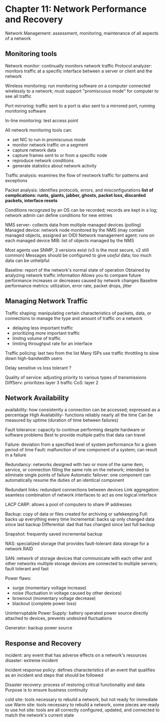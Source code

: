 # Chapter 11: Network Performance and Recovery

Network Management: assessment, monitoring, maintenance of all aspects of a network

## Monitoring tools

Network monitor: continually monitors network traffic
Protocol analyzer: monitors traffic at a specific interface between a server or client and the network

Wireless monitoring: run monitoring software on a computer connected wirelessly to a network; must support "promiscuous mode" for computer to see all traffic

Port mirroring: traffic sent to a port is also sent to a mirrored port, running monitoring software

In-line monitoring: test access point

All network monitoring tools can:
* set NIC to run in promiscuous mode
* monitor network traffic on a segment
* capture network data
* capture frames sent to or from a specific node
* reproduce network conditions
* generate statistics about network activity

Traffic analysis: examines the flow of nextwork traffic for patterns and exceptions

Packet analysis: identifies protocols, errors, and misconfigurations
**list of complications: runts, giants, jabber, ghosts, packet loss, discarded packets, interface resets**

Conditions recognzed by an OS can be recorded; records are kept in a log; network admin can define conditions for new entries

NMS server- collects data from multiple managed devices (polling)
Managed device: network node monitored by the NMS (may contain managed objects, assigned an OID)
Network management agent: runs on each managed device
MIB: list of objects managed by the NMS

Most agents use SNMP, 3 versions exist (v3 is the most secure, v2 still common)
Messages should be configured to give *useful* data; too much data can be unhelpful

Baseline: report of the network's normal state of operation
Obtained by analyzing network traffic information
Allows you to compare future performance increases or decreases caused by network changes
Baseline performance metrics: utilization, error rate, packet drops, jitter

## Managing Network Traffic

Traffic shaping: manipulating certain characteristics of packets, data, or connections to manage the type and amount of traffic on a network
* delaying less important traffic
* prioritizing more important traffic
* limitng volume of traffic
* limiting throughput rate for an interface

Traffic policing: last two from the list
Many ISPs use traffic throttling to slow down high-bandwidth users


Delay sensitive vs loss tolerant ? 

Quality of service: adjusting priority to various types of transmissions
DiffServ: prioritizes layer 3 traffic
CoS: layer 2

## Network Availability

availability: how consistently a connection can be accessed; expressed as a percentage
High Availability- functions reliably nearly all the time
Can be measured by uptime (duration of time between failures)

Fault tolerance: capacity to continue performing despite hardware or software problems
Best to provide multiple paths that data can travel

Failure: deviation from a specified level of system performance for a given period of time
Fault: malfunction of one component of a system; can result in a failure

Redundancy: networks designed with two or more of the same item, service, or connection filling the same role on the network; intended to eliminate single points of failure
Automatic failover: one component can automatically resume the duties of an identical component

Redundant links: redundant connections between devices
Link aggregation: seamless combination of network interfaces to act as one logical interface

LACP
CARP: allows a pool of computers to share IP addresses

Backup: copy of data or files created for archiving or safekeeping
Full: backs up everything every time
Incremental: backs up only changed data since last backup
Differential: dad that has changed since last full backup

Snapshot: frequently saved incremental backup

NAS: specialized storage that provides fault-tolerant data storage for a network
RAID

SAN: network of storage devices that communicate with each other and other networks
multiple storage devices are connected to multiple servers; fault tolerant and fast

Power flaws:
* surge (momentary voltage increase)
* noise (fluctuation in voltage caused by other devices)
* brownout (momentary voltage decrease)
* blackout (complete power loss)

Uninterruptable Power Supply: battery operated power source directly attached to devices, prevents undesired fluctuations

Generator: backup power source

## Response and Recovery

incident: any event that has adverse effects on a network's resources
disaster: extreme incident

Incident response policy: defines characteristics of an event that qualifies as an incident and steps that should be followed

Disaster recovery: process of restoring critical functionality and data
Purpose is to ensure business continuity

cold site: tools necessary to rebuild a network, but not ready for immediate use
Warm site: tools necessary to rebuild a network, some pieces are ready to use
hot site: tools are all correctly configured, updated, and connected to match the network's current state